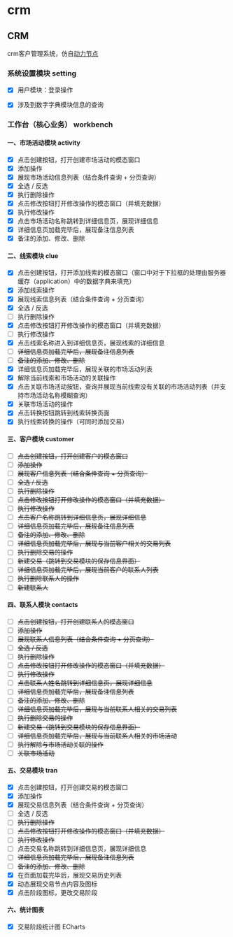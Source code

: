 # crm


## CRM

crm客户管理系统，仿自[动力节点](https://www.bilibili.com/video/BV1fT4y1E7a6?p=1)

### 系统设置模块 setting

- [x] 用户模块：登录操作
- [x] 涉及到数字字典模块信息的查询



### 工作台（核心业务） workbench



#### 一、市场活动模块 activity

- [x] 点击创建按钮，打开创建市场活动的模态窗口
- [x] 添加操作
- [x] 展现市场活动信息列表（结合条件查询 + 分页查询）
- [x] 全选 / 反选
- [x] 执行删除操作
- [x] 点击修改按钮打开修改操作的模态窗口（并填充数据）
- [x] 执行修改操作
- [x] 点击市场活动名称跳转到详细信息页，展现详细信息
- [x] 详细信息页加载完毕后，展现备注信息列表
- [x] 备注的添加、修改、删除

#### 二、线索模块 clue

- [x] 点击创建按钮，打开添加线索的模态窗口（窗口中对于下拉框的处理由服务器缓存（application）中的数据字典来填充）
- [x] 添加线索操作
- [x] 展现线索信息列表（结合条件查询 + 分页查询）
- [x] 全选 / 反选
- [ ] 执行删除操作
- [x] 点击修改按钮打开修改操作的模态窗口（并填充数据）
- [ ] 执行修改操作
- [x] 点击线索名称进入到详细信息页，展现线索的详细信息
- [ ] ~~详细信息页加载完毕后，展现备注信息列表~~
- [ ] ~~备注的添加、修改、删除~~
- [x] 详细信息页加载完毕后，展现关联的市场活动列表
- [x] 解除当前线索和市场活动的关联操作
- [x] 点击关联市场活动按钮，查询并展现当前线索没有关联的市场活动列表（并支持市场活动名称模糊查询）
- [x] 关联市场活动的操作
- [x] 点击转换按钮跳转到线索转换页面
- [x] 执行线索转换的操作（可同时添加交易）

#### 三、客户模块 customer

- [ ] ~~点击创建按钮，打开创建客户的模态窗口~~
- [ ] ~~添加操作~~
- [ ] ~~展现客户信息列表（结合条件查询 + 分页查询）~~
- [ ] ~~全选 / 反选~~
- [ ] ~~执行删除操作~~
- [ ] ~~点击修改按钮打开修改操作的模态窗口（并填充数据）~~
- [ ] ~~执行修改操作~~
- [ ] ~~点击客户名称跳转到详细信息页，展现详细信息~~
- [ ] ~~详细信息页加载完毕后，展现备注信息列表~~
- [ ] ~~备注的添加、修改、删除~~
- [ ] ~~详细信息页加载完毕后，展现与当前客户相关的交易列表~~
- [ ] ~~执行删除交易的操作~~
- [ ] ~~新建交易（跳转到交易模块的保存信息界面）~~
- [ ] ~~详细信息页加载完毕后，展现当前客户的联系人列表~~
- [ ] ~~执行删除联系人的操作~~
- [ ] ~~新建联系人~~

#### 四、联系人模块 contacts

- [ ] ~~点击创建按钮，打开创建联系人的模态窗口~~
- [ ] ~~添加操作~~
- [ ] ~~展现联系人信息列表（结合条件查询 + 分页查询）~~
- [ ] ~~全选 / 反选~~
- [ ] ~~执行删除操作~~
- [ ] ~~点击修改按钮打开修改操作的模态窗口（并填充数据）~~
- [ ] ~~执行修改操作~~
- [ ] ~~点击联系人姓名跳转到详细信息页，展现详细信息~~
- [ ] ~~详细信息页加载完毕后，展现备注信息列表~~
- [ ] ~~备注的添加、修改、删除~~
- [ ] ~~详细信息页加载完毕后，展现与当前联系人相关的交易列表~~
- [ ] ~~执行删除交易的操作~~
- [ ] ~~新建交易（跳转到交易模块的保存信息界面）~~
- [ ] ~~详细信息页加载完毕后，展现与当前联系人相关的市场活动~~
- [ ] ~~执行解除与市场活动关联的操作~~
- [ ] ~~关联市场活动~~

#### 五、交易模块 tran

- [x] 点击创建按钮，打开创建交易的模态窗口
- [x] 添加操作
- [x] 展现交易信息列表（结合条件查询 + 分页查询）
- [ ] 全选 / 反选
- [ ] ~~执行删除操作~~
- [ ] ~~点击修改按钮打开修改操作的模态窗口（并填充数据）~~
- [ ] ~~执行修改操作~~
- [ ] 点击交易名称跳转到详细信息页，展现详细信息
- [ ] ~~详细信息页加载完毕后，展现备注信息列表~~
- [ ] ~~备注的添加、修改、删除~~
- [x] 在页面加载完毕后，展现交易历史列表
- [x] 动态展现交易节点内容及图标
- [x] 点击阶段图标，更改交易阶段

#### 六、统计图表

- [x] 交易阶段统计图 ECharts





